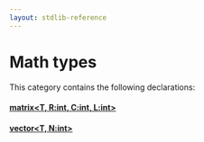 ```yaml
---
layout: stdlib-reference
---
```

# Math types

This category contains the following declarations:

#### [matrix\<T, R:int, C:int, L:int\>](matrix/index)

#### [vector\<T, N:int\>](vector/index)


<!-- RTD-TOC-START
```{toctree}
:titlesonly:
:hidden:

matrix <matrix/index>
vector <vector/index>
```
RTD-TOC-END -->

